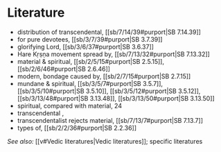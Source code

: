 # Literature

* distribution of transcendental, [[sb/7/14/39#purport|SB 7.14.39]]
* for pure devotees, [[sb/3/7/39#purport|SB 3.7.39]]
* glorifying Lord, [[sb/3/6/37#purport|SB 3.6.37]]
* Hare Kṛṣṇa movement spread by, [[sb/7/13/32#purport|SB 7.13.32]]
* material & spiritual, [[sb/2/5/15#purport|SB 2.5.15]], [[sb/2/6/46#purport|SB 2.6.46]]
* modern, bondage caused by, [[sb/2/7/15#purport|SB 2.7.15]]
* mundane & spiritual, [[sb/3/5/7#purport|SB 3.5.7]], [[sb/3/5/10#purport|SB 3.5.10]], [[sb/3/5/12#purport|SB 3.5.12]], [[sb/3/13/48#purport|SB 3.13.48]], [[sb/3/13/50#purport|SB 3.13.50]]
* spiritual, compared with material, 24 
* transcendental , 
* transcendentalist rejects material, [[sb/7/13/7#purport|SB 7.13.7]]
* types of, [[sb/2/2/36#purport|SB 2.2.36]]

*See also:* [[v#Vedic literatures|Vedic literatures]]; specific literatures
